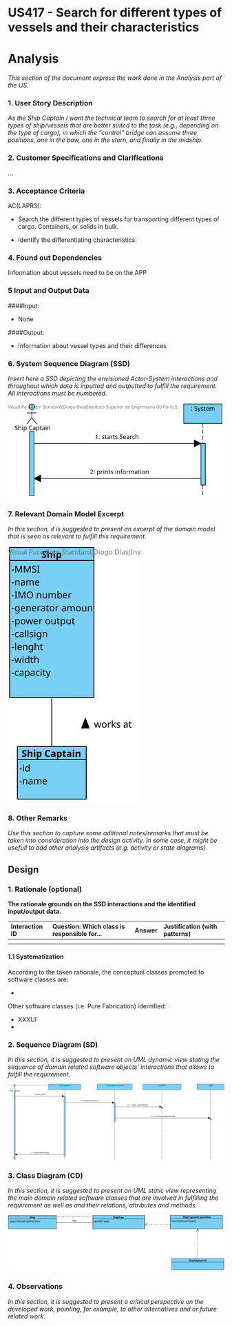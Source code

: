 # US417 - Search for different types of vessels and their characteristics

# Analysis

*This section of the document express the work done in the Analysis part of the US.*

### 1. User Story Description

*As the Ship Captain I want the technical team to search for at least three types of
  ship/vessels that are better suited to the task (e.g., depending on the type of cargo), in
  which the “control” bridge can assume three positions, one in the bow, one in the stern,
  and finally in the midship.*

### 2. Customer Specifications and Clarifications 

...

### 3. Acceptance Criteria

AC(LAPR3):
* Search the different types of vessels for transporting different types of cargo. Containers, or solids in bulk.

* Identify the differentiating characteristics.

### 4. Found out Dependencies

Information about vessels need to be on the APP

### 5 Input and Output Data

####Input:
* None


####Output:
* Information about vessel types and their differences 

### 6. System Sequence Diagram (SSD)

*Insert here a SSD depicting the envisioned Actor-System interactions and throughout which data is inputted and outputted to fulfill the requirement. All interactions must be numbered.*

![US417-SSD](US417-SSD.svg)


### 7. Relevant Domain Model Excerpt 
*In this section, it is suggested to present an excerpt of the domain model that is seen as relevant to fulfill this requirement.* 

![US417-MD](US417-DM.svg)

### 8. Other Remarks

*Use this section to capture some aditional notes/remarks that must be taken into consideration into the design activity. In some case, it might be usefull to add other analysis artifacts (e.g. activity or state diagrams).* 



## Design 

### 1. Rationale (optional)

**The rationale grounds on the SSD interactions and the identified input/output data.**

| Interaction ID | Question: Which class is responsible for... | Answer  | Justification (with patterns)  |
|:-------------  |:--------------------- |:------------|:---------------------------- |
| 	 |						 |             |                             |
|  		 |				 |             |                             |

#### 1.1 Systematization 

According to the taken rationale, the conceptual classes promoted to software classes are: 

 * 



Other software classes (i.e. Pure Fabrication) identified: 
 * XXXUI  
 * 

### 2. Sequence Diagram (SD)

*In this section, it is suggested to present an UML dynamic view stating the sequence of domain related software objects' interactions that allows to fulfill the requirement.* 

![US417-SD](US417-SD.svg)

### 3. Class Diagram (CD)

*In this section, it is suggested to present an UML static view representing the main domain related software classes that are involved in fulfilling the requirement as well as and their relations, attributes and methods.*

![US417-CD](US417-CD.svg)

### 4. Observations

*In this section, it is suggested to present a critical perspective on the developed work, pointing, for example, to other alternatives and or future related work.*





